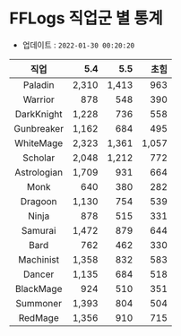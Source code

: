 # FFLogs 직업군 별 통계

- 업데이트 : `2022-01-30 00:20:20`

|직업|5.4|5.5|초힘|
|:-:|-:|-:|-:|
|Paladin|2,310|1,413|963|
|Warrior|878|548|390|
|DarkKnight|1,228|736|558|
|Gunbreaker|1,162|684|495|
|WhiteMage|2,323|1,361|1,057|
|Scholar|2,048|1,212|772|
|Astrologian|1,709|931|664|
|Monk|640|380|282|
|Dragoon|1,130|754|539|
|Ninja|878|515|331|
|Samurai|1,472|879|644|
|Bard|762|462|330|
|Machinist|1,358|832|583|
|Dancer|1,135|684|518|
|BlackMage|924|510|351|
|Summoner|1,393|804|504|
|RedMage|1,356|910|715|
